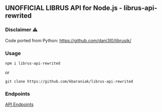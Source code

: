 ## UNOFFICIAL LIBRUS API for Node.js - librus-api-rewrited

### Disclaimer :warning:
Code ported from Python: https://github.com/dani3l0/librusik/

### Usage
`npm i librus-api-rewrited`

or

`git clone https://github.com/kbaraniak/librus-api-rewrited`

### Endpoints
[API Endpoints](https://github.com/kbaraniak/librus-api-rewrited/wiki/API-Endpoints)